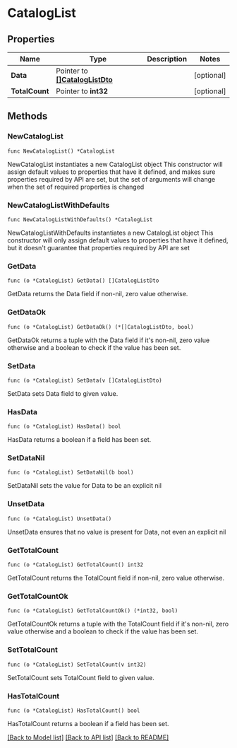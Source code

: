 # CatalogList

## Properties

Name | Type | Description | Notes
------------ | ------------- | ------------- | -------------
**Data** | Pointer to [**[]CatalogListDto**](CatalogListDto.md) |  | [optional] 
**TotalCount** | Pointer to **int32** |  | [optional] 

## Methods

### NewCatalogList

`func NewCatalogList() *CatalogList`

NewCatalogList instantiates a new CatalogList object
This constructor will assign default values to properties that have it defined,
and makes sure properties required by API are set, but the set of arguments
will change when the set of required properties is changed

### NewCatalogListWithDefaults

`func NewCatalogListWithDefaults() *CatalogList`

NewCatalogListWithDefaults instantiates a new CatalogList object
This constructor will only assign default values to properties that have it defined,
but it doesn't guarantee that properties required by API are set

### GetData

`func (o *CatalogList) GetData() []CatalogListDto`

GetData returns the Data field if non-nil, zero value otherwise.

### GetDataOk

`func (o *CatalogList) GetDataOk() (*[]CatalogListDto, bool)`

GetDataOk returns a tuple with the Data field if it's non-nil, zero value otherwise
and a boolean to check if the value has been set.

### SetData

`func (o *CatalogList) SetData(v []CatalogListDto)`

SetData sets Data field to given value.

### HasData

`func (o *CatalogList) HasData() bool`

HasData returns a boolean if a field has been set.

### SetDataNil

`func (o *CatalogList) SetDataNil(b bool)`

 SetDataNil sets the value for Data to be an explicit nil

### UnsetData
`func (o *CatalogList) UnsetData()`

UnsetData ensures that no value is present for Data, not even an explicit nil
### GetTotalCount

`func (o *CatalogList) GetTotalCount() int32`

GetTotalCount returns the TotalCount field if non-nil, zero value otherwise.

### GetTotalCountOk

`func (o *CatalogList) GetTotalCountOk() (*int32, bool)`

GetTotalCountOk returns a tuple with the TotalCount field if it's non-nil, zero value otherwise
and a boolean to check if the value has been set.

### SetTotalCount

`func (o *CatalogList) SetTotalCount(v int32)`

SetTotalCount sets TotalCount field to given value.

### HasTotalCount

`func (o *CatalogList) HasTotalCount() bool`

HasTotalCount returns a boolean if a field has been set.


[[Back to Model list]](../README.md#documentation-for-models) [[Back to API list]](../README.md#documentation-for-api-endpoints) [[Back to README]](../README.md)


